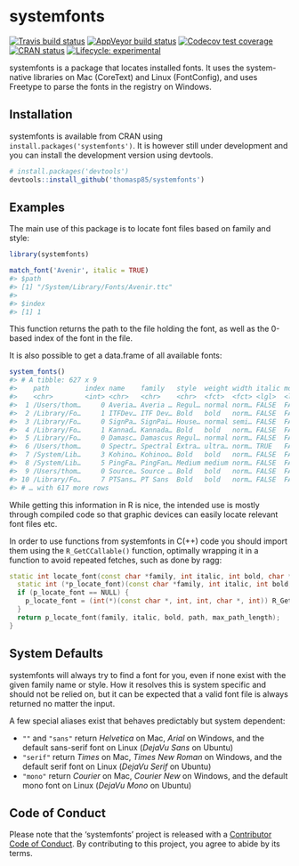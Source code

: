 
<!-- README.md is generated from README.Rmd. Please edit that file -->

# systemfonts

<!-- badges: start -->

[![Travis build
status](https://travis-ci.org/r-lib/systemfonts.svg?branch=master)](https://travis-ci.org/r-lib/systemfonts)
[![AppVeyor build
status](https://ci.appveyor.com/api/projects/status/github/r-lib/systemfonts?branch=master&svg=true)](https://ci.appveyor.com/project/r-lib/systemfonts)
[![Codecov test
coverage](https://codecov.io/gh/r-lib/systemfonts/branch/master/graph/badge.svg)](https://codecov.io/gh/r-lib/systemfonts?branch=master)
[![CRAN
status](https://www.r-pkg.org/badges/version/systemfonts)](https://cran.r-project.org/package=systemfonts)
[![Lifecycle:
experimental](https://img.shields.io/badge/lifecycle-experimental-orange.svg)](https://www.tidyverse.org/lifecycle/#experimental)
<!-- badges: end -->

systemfonts is a package that locates installed fonts. It uses the
system-native libraries on Mac (CoreText) and Linux (FontConfig), and
uses Freetype to parse the fonts in the registry on Windows.

## Installation

systemfonts is available from CRAN using
`install.packages('systemfonts')`. It is however still under development
and you can install the development version using devtools.

``` r
# install.packages('devtools')
devtools::install_github('thomasp85/systemfonts')
```

## Examples

The main use of this package is to locate font files based on family and
style:

``` r
library(systemfonts)

match_font('Avenir', italic = TRUE)
#> $path
#> [1] "/System/Library/Fonts/Avenir.ttc"
#> 
#> $index
#> [1] 1
```

This function returns the path to the file holding the font, as well as
the 0-based index of the font in the file.

It is also possible to get a data.frame of all available fonts:

``` r
system_fonts()
#> # A tibble: 627 x 9
#>    path         index name    family   style  weight width italic monospace
#>    <chr>        <int> <chr>   <chr>    <chr>  <fct>  <fct> <lgl>  <lgl>    
#>  1 /Users/thom…     0 Averia… Averia … Regul… normal norm… FALSE  FALSE    
#>  2 /Library/Fo…     1 ITFDev… ITF Dev… Bold   bold   norm… FALSE  FALSE    
#>  3 /Library/Fo…     0 SignPa… SignPai… House… normal semi… FALSE  FALSE    
#>  4 /Library/Fo…     1 Kannad… Kannada… Bold   bold   norm… FALSE  FALSE    
#>  5 /Library/Fo…     0 Damasc… Damascus Regul… normal norm… FALSE  FALSE    
#>  6 /Users/thom…     0 Spectr… Spectral Extra… ultra… norm… TRUE   FALSE    
#>  7 /System/Lib…     3 Kohino… Kohinoo… Bold   bold   norm… FALSE  FALSE    
#>  8 /System/Lib…     5 PingFa… PingFan… Medium medium norm… FALSE  FALSE    
#>  9 /Users/thom…     0 Source… Source … Bold   bold   norm… FALSE  FALSE    
#> 10 /Library/Fo…     7 PTSans… PT Sans  Bold   bold   norm… FALSE  FALSE    
#> # … with 617 more rows
```

While getting this information in R is nice, the intended use is mostly
through compiled code so that graphic devices can easily locate relevant
font files etc.

In order to use functions from systemfonts in C(++) code you should
import them using the `R_GetCCallable()` function, optimally wrapping it
in a function to avoid repeated fetches, such as done by
ragg:

``` cpp
static int locate_font(const char *family, int italic, int bold, char *path, int max_path_length) {
  static int (*p_locate_font)(const char *family, int italic, int bold, char *path, int max_path_length) = NULL;
  if (p_locate_font == NULL) {
    p_locate_font = (int(*)(const char *, int, int, char *, int)) R_GetCCallable("systemfonts", "locate_font");
  }
  return p_locate_font(family, italic, bold, path, max_path_length);
}
```

## System Defaults

systemfonts will always try to find a font for you, even if none exist
with the given family name or style. How it resolves this is system
specific and should not be relied on, but it can be expected that a
valid font file is always returned no matter the input.

A few special aliases exist that behaves predictably but system
dependent:

  - `""` and `"sans"` return *Helvetica* on Mac, *Arial* on Windows, and
    the default sans-serif font on Linux (*DejaVu Sans* on Ubuntu)
  - `"serif"` return *Times* on Mac, *Times New Roman* on Windows, and
    the default serif font on Linux (*DejaVu Serif* on Ubuntu)
  - `"mono"` return *Courier* on Mac, *Courier New* on Windows, and the
    default mono font on Linux (*DejaVu Mono* on Ubuntu)

## Code of Conduct

Please note that the ‘systemfonts’ project is released with a
[Contributor Code of
Conduct](https://github.com/r-lib/systemfonts/blob/master/CODE_OF_CONDUCT.md).
By contributing to this project, you agree to abide by its terms.
